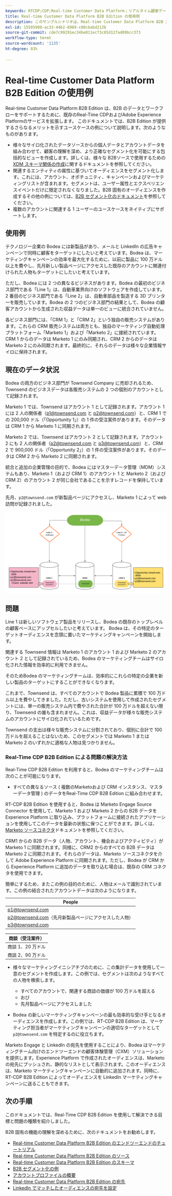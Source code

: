 ```yaml
---
keywords: RTCDP;CDP;Real-time Customer Data Platform；リアルタイム顧客データプラットフォーム；リアルタイム cdp;cdp;rtcdp
title: Real-time Customer Data Platform B2B Edition の使用例
description: このサンプルシナリオは、Real-time Customer Data Platform B2B エディションの実装の設定例を示しています。
exl-id: 15505980-ac33-44b2-8989-c08cbabd212b
source-git-commit: cde7c99291ec34be811ecf3c85d12fad09bcc373
workflow-type: tm+mt
source-wordcount: '1135'
ht-degree: 83%

---
```


# Real-time Customer Data Platform B2B Edition の使用例

Real-time Customer Data Platform B2B Edition は、B2B のデータとワークフローをサポートするために、既存のReal-Time CDPおよびAdobe Experience Platformのサービスを拡張します。 このドキュメントでは、B2B Edition が提供するさらなるメリットを示すユースケースの例について説明します。次のようなものがあります。

- 様々なサイロ化されたデータソースからの個人データとアカウントデータを組み合わせて、顧客の理解を深め、より正確なセグメント化を可能にする包括的なビューを作成します。詳しくは、様々な B2Bソースで使用するための [XDM スキーマ関係の作成](./schemas/b2b.md)に関するドキュメントを参照してください。
- 関連するエンティティの属性に基づいてオーディエンスをセグメント化します。これには、アカウント、オポチュニティ、キャンペーンおよびマーケティングリストが含まれます。セグメントは、ユーザー属性とエクスペリエンスイベントだけに限定されなくなりました。B2B 固有のオーディエンスを作成するその他の例については、[B2B セグメント化のドキュメント](./segmentation/b2b.md)を参照してください。
- 複数のアカウントに関連する 1 ユーザーのユースケースをネイティブにサポートします。

## 使用例

テクノロジー企業の Bodea には新製品があり、メールと LinkedIn の広告キャンペーンで同時に顧客をターゲットにしたいと考えています。Bodea は、マーケティングキャンペーンの効率を最大化するために、以前に製品に 100 万ドル以上を費やし、先月新しい製品ページにアクセスした既存のアカウントに関連付けられた人物もターゲットにしたいと考えています。

ただし、Bodea には 2 つの異なるビジネスがあります。Bodea の最初のビジネス部門である「Line 1」は、自動車業界向けのソフトウェアを作成しています。2 番目のビジネス部門である「Line 2」は、自動車部品を製造する 3D プリンターを販売しています。Bodea の 2 つのビジネス部門の結果として、Bodea の顧客アカウントから生成された収益データは単一のビューに統合されていません。

各ビジネス部門には、「CRM 1」と「CRM 2」という独自の販売システムがあります。これらの CRM 販売システムは両方とも、独自のマーケティング自動処理プラットフォーム「Marketo 1」および「Marketo 2」に接続されています。CRM 1 からのデータは Marketo 1 にのみ同期され、CRM 2 からのデータは Marketo 2 にのみ同期されます。最終的に、それらのデータは様々な企業情報サイロに保持されます。

## 現在のデータ状況

Bodea の両方のビジネス部門が Townsend Company に売却されるため、Townsend のビジネスデータは各販売システムの 2 つの個別のアカウントとして記録されます。

Marketo 1 では、Townsend はアカウント 1 として記録されます。アカウント 1 には 2 人の関係者（p1@townsend.com と p2@townsend.com）と、CRM 1 での 200,000 ドル（「Opportunity 1」）の 1 件の受注案件があります。そのデータは CRM 1 から Marketo 1 に同期されます。

Marketo 2 では、Townsend はアカウント 2 として記録されます。アカウント 2 にも 2 人の関係者（p2@townsend.com と p3@townsend.com）と、CRM 2 で 900,000 ドル（「Opportunity 2」）の 1 件の受注案件があります。そのデータは CRM 2 から Marketo 2 に同期されます。

統合と追加の企業管理の目的で、Bodea にはマスターデータ管理（MDM）システムもあり、Marketo 1（および CRM 1）のアカウント 1 と Marketo 2（および CRM 2）のアカウント 2 が同じ会社であることを示すレコードを保持しています。

先月、`p2@townsend.com` が新製品ページにアクセスし、Marketo 1 によって web 訪問が記録されました。

![アカウント情報図](./assets/account-info.png)

## 問題

Line 1 は新しいソフトウェア製品をリリースし、Bodea の既存のトップレベルの顧客ベースにアップセルしたいと考えています。 Bodea は、その特定のターゲットオーディエンスを念頭に置いたマーケティングキャンペーンを開始します。

関連する Townsend 情報は Marketo 1 のアカウント 1 および Marketo 2 のアカウント 2 として記録されているため、Bodea のマーケティングチームはサイロ化された情報を効率的に利用できません。

そのためBodea のマーケティングチームは、効率的にこれらの特定の企業を新しい製品のターゲットにすることができなくなります。

これまで、Townsend は、すべてのアカウントで Bodea 製品に累積で 100 万ドル以上を費やしてきました。ただし、古いシステムを使用して作成されたセグメントには、単一の販売システム内で費やされた合計が 100 万ドルを超えない限り、Townsend の誰も含まれません。これは、収益データが様々な販売システムのアカウントにサイロ化されているためです。

Townsend の支出は様々な販売システムに分割されており、個別に合計で 100 万ドルを超えることはないため、このセグメントでは Marketo 1 または Marketo 2 のいずれかに適格な人物は見つかりません。

### Real-Time CDP B2B Edition による問題の解決方法

Real-Time CDP B2B Edition を利用すると、Bodea のマーケティングチームは次のことが可能になります。

- すべての異なるソース ( 複数のMarketoおよび CRM インスタンス、マスターデータ管理 ) のデータをReal-Time CDP B2B Edition に組み合わせます。

RT-CDP B2B Edition を使用すると、Bodea は Marketo Engage Source Connector を使用して、Marketo 1 および Marketo 2 からの B2B データを Experience Platform に取り込み、プラットフォームに接続されたアプリケーションを使用してこのデータを最新の状態に保つことができます。詳しくは、[Marketo ソースコネクタ](../sources/connectors/adobe-applications/marketo/marketo.md)ドキュメントを参照してください。

CRM1 からの B2B データ（人物、アカウント、機会およびアクティビティ）が Marketo 1 に同期されます。同様に、CRM2 からのすべての B2B データは Marketo 2 に同期されます。それらのデータは、Marketo ソースコネクタを介して Adobe Experience Platform に同期されます。ただし、Bodea が CRM から Experience Platform に追加のデータを取り込む場合は、既存の CRM コネクタを使用できます。

簡単にするため、またこの例の目的のために、人物はメールで識別されています。この例の結合されたアカウントデータは次のようになります。

| People |
|---|
| p1@townsend.com |
| p2@townsend.com（先月新製品ページにアクセスした人物） |
| p3@townsend.com |

| 商談（受注案件） |
|---|
| 商談 1、20 万ドル |
| 商談 2、90 万ドル |

- 様々なマーケティングイニシアチブのために、この集計データを使用して一意のセグメントを作成します。この例では、セグメントは次のようなすべての人物を検索します。

   - すべてのアカウントで、関連する商談の価値が 100 万ドルを超える
   - おび
   - 先月製品ページにアクセスしました

- Bodea の新しいマーケティングキャンペーンの最も効率的な受け手となるオーディエンスを作成します。この例では、RT-CDP B2B Edition は、マーケティング担当者がマーケティングキャンペーンの適切なターゲットとして `p2@townsend.com` を特定するのに役立ちます。

Marketo Engage と LinkedIn の宛先を使用することにより、Bodea はマーケティングチーム向けのエンドツーエンドの顧客体験管理（CXM）ソリューションを提供します。Experience Platform で作成されたオーディエンスは、Marketo の宛先にプッシュされ、静的なリストとして表示されます。このオーディエンスは、Marketo マーケティングキャンペーンに自動的に追加されます。同時に、RT-CDP B2B Edition によってオーディエンスを LinkedIn マーケティングキャンペーンに送ることもできます。

## 次の手順

このドキュメントでは、Real-Time CDP B2B Edition を使用して解決できる目標と問題の種類を紹介しました。

B2B 固有の機能の理解を深めるために、次のドキュメントをお勧めします。

- [Real-time Customer Data Platform B2B Edition のエンドツーエンドのチュートリアル](./b2b-tutorial.md)
- [Real-time Customer Data Platform B2B Edition のソース](./sources/b2b.md)
- [Real-time Customer Data Platform B2B Edition のスキーマ](./schemas/b2b.md)
- [B2B セグメント化の例](./segmentation/b2b.md)
- [アカウントプロファイルの概要](./accounts/account-profile-overview.md)
- [Real-time Customer Data Platform B2B Edition の宛先](./destinations/b2b.md)
- [LinkedIn でマッチしたオーディエンスの宛先を設定](../destinations/catalog/social/linkedin.md)
